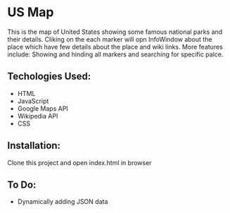 # US Map

This is the map of United States showing some famous national parks and their details. Cliking on the each marker will opn InfoWindow
about the place which have few details about the place and wiki links. More features include: Showing and hinding all markers 
and searching for specific palce.

## Techologies Used:

* HTML
* JavaScript
* Google Maps API
* Wikipedia API
* CSS

## Installation:

Clone this project and open index.html in browser

## To Do:

* Dynamically adding JSON data 
